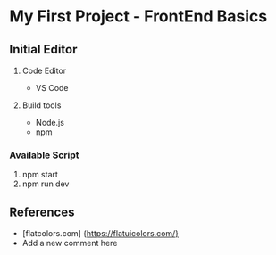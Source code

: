 # My First Project - FrontEnd Basics

## Initial Editor

1. Code Editor
    
   - VS Code

2. Build tools

    - Node.js
    - npm

### Available Script

1. npm start
2. npm run dev

## References

- [flatcolors.com] {https://flatuicolors.com/}
- Add a new comment here
